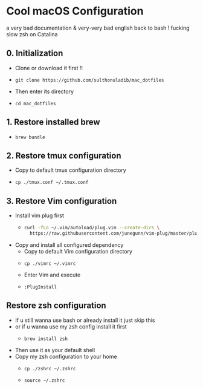 # Cool macOS Configuration
a very bad documentation & very-very bad english
back to bash ! fucking slow zsh on Catalina
## 0. Initialization
- Clone or download it first !!
- ```
  git clone https://github.com/sulthonuladib/mac_dotfiles
  ```
- Then enter its directory
- ```
  cd mac_dotfiles
  ```

## 1. Restore installed brew
  - ``` 
    brew bundle 
    ```

## 2. Restore tmux configuration
  - Copy to default tmux configuration directory
  - ``` 
    cp ./tmux.conf ~/.tmux.conf
    ```

## 3. Restore Vim configuration
- Install vim plug first
  - ```sh
    curl -fLo ~/.vim/autoload/plug.vim --create-dirs \
      https://raw.githubusercontent.com/junegunn/vim-plug/master/plug.vim
    ```
- Copy and install all configured dependency
  - Copy to default Vim configuration directory
  - ```
    cp ./vimrc ~/.vimrc
    ```
  - Enter Vim and execute
  - ```
    :PlugInstall
    ```

## Restore zsh configuration
- If u still wanna use bash or already install it just skip this
- or if u wanna use my zsh config install it first
  - ```
    brew install zsh
    ```
- Then use it as your default shell
- Copy my zsh configuration to your home
  - ```
    cp ./zshrc ~/.zshrc
    ```
  - ```
    source ~/.zshrc
    ```
